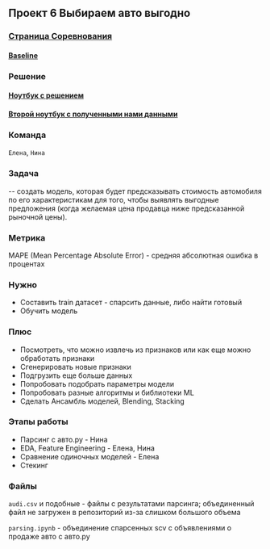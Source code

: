 ## Проект 6 Выбираем авто выгодно
### [Страница Соревнования](https://www.kaggle.com/c/sf-dst-car-price-prediction/overview)
#### [Baseline](https://www.kaggle.com/itslek/baseline-sf-dst-car-price-prediction-v16)

### Решение 
#### [Ноутбук с решением](https://www.kaggle.com/elenaaserebrennikova/sf-car-price)
#### [Второй ноутбук с полученными нами данными](https://www.kaggle.com/kalinina/baseline-sf-dst-car-price-prediction-kalinina?scriptVersionId=62860868)

### Команда
`Елена`, `Нина`

### Задача
-- создать модель, которая будет предсказывать стоимость автомобиля по его характеристикам для того, чтобы выявлять выгодные предложения (когда желаемая цена продавца ниже предсказанной рыночной цены).

### Метрика 
MAPE (Mean Percentage Absolute Error) - средняя абсолютная ошибка в процентах

### Нужно
* Составить train датасет - спарсить данные, либо найти готовый
* Обучить модель

### Плюс
* Посмотреть, что можно извлечь из признаков или как еще можно обработать признаки
* Сгенерировать новые признаки
* Подгрузить еще больше данных
* Попробовать подобрать параметры модели
* Попробовать разные алгоритмы и библиотеки ML
* Сделать Ансамбль моделей, Blending, Stacking

### Этапы работы
* Парсинг с авто.ру - Нина
* EDA, Feature Engineering - Елена, Нина
* Сравнение одиночных моделей - Елена
* Стекинг  

### Файлы 
`audi.csv` и подобные - файлы с результатами парсинга; объединенный файл не загружен в репозиторий из-за слишком большого объема

`parsing.ipynb` - объединение спарсенных scv с объявлениями о продаже авто с авто.ру
